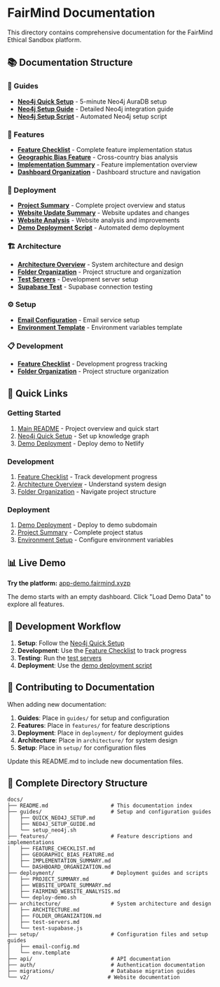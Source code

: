 # FairMind Documentation

This directory contains comprehensive documentation for the FairMind Ethical Sandbox platform.

## 📚 **Documentation Structure**

### **📖 Guides**
- **[Neo4j Quick Setup](guides/QUICK_NEO4J_SETUP.md)** - 5-minute Neo4j AuraDB setup
- **[Neo4j Setup Guide](guides/NEO4J_SETUP_GUIDE.md)** - Detailed Neo4j integration guide
- **[Neo4j Setup Script](guides/setup_neo4j.sh)** - Automated Neo4j setup script

### **🎯 Features**
- **[Feature Checklist](features/FEATURE_CHECKLIST.md)** - Complete feature implementation status
- **[Geographic Bias Feature](features/GEOGRAPHIC_BIAS_FEATURE.md)** - Cross-country bias analysis
- **[Implementation Summary](features/IMPLEMENTATION_SUMMARY.md)** - Feature implementation overview
- **[Dashboard Organization](features/DASHBOARD_ORGANIZATION.md)** - Dashboard structure and navigation

### **🚀 Deployment**
- **[Project Summary](deployment/PROJECT_SUMMARY.md)** - Complete project overview and status
- **[Website Update Summary](deployment/WEBSITE_UPDATE_SUMMARY.md)** - Website updates and changes
- **[Website Analysis](deployment/FAIRMIND_WEBSITE_ANALYSIS.md)** - Website analysis and improvements
- **[Demo Deployment Script](deployment/deploy-demo.sh)** - Automated demo deployment

### **🏗️ Architecture**
- **[Architecture Overview](architecture/ARCHITECTURE.md)** - System architecture and design
- **[Folder Organization](architecture/FOLDER_ORGANIZATION.md)** - Project structure and organization
- **[Test Servers](architecture/test-servers.md)** - Development server setup
- **[Supabase Test](architecture/test-supabase.js)** - Supabase connection testing

### **⚙️ Setup**
- **[Email Configuration](setup/email-config.md)** - Email service setup
- **[Environment Template](setup/env.template)** - Environment variables template

### **📋 Development**
- **[Feature Checklist](features/FEATURE_CHECKLIST.md)** - Development progress tracking
- **[Folder Organization](architecture/FOLDER_ORGANIZATION.md)** - Project structure organization

## 🚀 **Quick Links**

### **Getting Started**
1. [Main README](../README.md) - Project overview and quick start
2. [Neo4j Quick Setup](guides/QUICK_NEO4J_SETUP.md) - Set up knowledge graph
3. [Demo Deployment](deployment/deploy-demo.sh) - Deploy demo to Netlify

### **Development**
1. [Feature Checklist](features/FEATURE_CHECKLIST.md) - Track development progress
2. [Architecture Overview](architecture/ARCHITECTURE.md) - Understand system design
3. [Folder Organization](architecture/FOLDER_ORGANIZATION.md) - Navigate project structure

### **Deployment**
1. [Demo Deployment](deployment/deploy-demo.sh) - Deploy to demo subdomain
2. [Project Summary](deployment/PROJECT_SUMMARY.md) - Complete project status
3. [Environment Setup](setup/env.template) - Configure environment variables

## 📊 **Live Demo**

**Try the platform:** [app-demo.fairmind.xyzp](https://app-demo.fairmind.xyz/)

The demo starts with an empty dashboard. Click "Load Demo Data" to explore all features.

## 🔧 **Development Workflow**

1. **Setup**: Follow the [Neo4j Quick Setup](guides/QUICK_NEO4J_SETUP.md)
2. **Development**: Use the [Feature Checklist](features/FEATURE_CHECKLIST.md) to track progress
3. **Testing**: Run the [test servers](architecture/test-servers.md)
4. **Deployment**: Use the [demo deployment script](deployment/deploy-demo.sh)

## 📝 **Contributing to Documentation**

When adding new documentation:

1. **Guides**: Place in `guides/` for setup and configuration
2. **Features**: Place in `features/` for feature descriptions
3. **Deployment**: Place in `deployment/` for deployment guides
4. **Architecture**: Place in `architecture/` for system design
5. **Setup**: Place in `setup/` for configuration files

Update this README.md to include new documentation files.

## 📁 **Complete Directory Structure**

```
docs/
├── README.md                    # This documentation index
├── guides/                      # Setup and configuration guides
│   ├── QUICK_NEO4J_SETUP.md
│   ├── NEO4J_SETUP_GUIDE.md
│   └── setup_neo4j.sh
├── features/                    # Feature descriptions and implementations
│   ├── FEATURE_CHECKLIST.md
│   ├── GEOGRAPHIC_BIAS_FEATURE.md
│   ├── IMPLEMENTATION_SUMMARY.md
│   └── DASHBOARD_ORGANIZATION.md
├── deployment/                  # Deployment guides and scripts
│   ├── PROJECT_SUMMARY.md
│   ├── WEBSITE_UPDATE_SUMMARY.md
│   ├── FAIRMIND_WEBSITE_ANALYSIS.md
│   └── deploy-demo.sh
├── architecture/                # System architecture and design
│   ├── ARCHITECTURE.md
│   ├── FOLDER_ORGANIZATION.md
│   ├── test-servers.md
│   └── test-supabase.js
├── setup/                       # Configuration files and setup guides
│   ├── email-config.md
│   └── env.template
├── api/                         # API documentation
├── auth/                        # Authentication documentation
├── migrations/                  # Database migration guides
└── v2/                         # Website documentation
```
